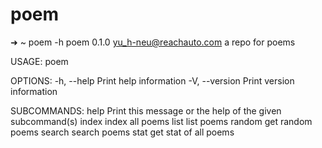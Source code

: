 # poem

➜  ~ poem -h
poem 0.1.0
yu_h-neu@reachauto.com
a repo for poems

USAGE:
    poem <SUBCOMMAND>

OPTIONS:
    -h, --help       Print help information
    -V, --version    Print version information

SUBCOMMANDS:
    help      Print this message or the help of the given subcommand(s)
    index     index all poems
    list      list poems
    random    get random poems
    search    search poems
    stat      get stat of all poems
